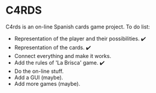 # C4RDS

C4rds is an on-line Spanish cards game project. To do list:

- Representation of the player and their possibilities. :heavy_check_mark:
- Representation of the cards.  :heavy_check_mark:
- Connect everything and make it works.
- Add the rules of 'La Brisca' game. :heavy_check_mark:
- Do the on-line stuff.
- Add a GUI (maybe).
- Add more games (maybe).